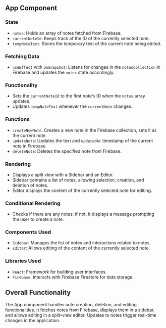 ## App Component

### State
- `notes`: Holds an array of notes fetched from Firebase.
- `currentNoteId`: Keeps track of the ID of the currently selected note.
- `tempNoteText`: Stores the temporary text of the current note being edited.

### Fetching Data
- `useEffect` with `onSnapshot`: Listens for changes in the `notesCollection` in Firebase and updates the `notes` state accordingly.

### Functionality
- Sets the `currentNoteId` to the first note's ID when the `notes` array updates.
- Updates `tempNoteText` whenever the `currentNote` changes.

### Functions
- `createNewNote`: Creates a new note in the Firebase collection, sets it as the current note.
- `updateNote`: Updates the text and `updatedAt` timestamp of the current note in Firebase.
- `deleteNote`: Deletes the specified note from Firebase.

### Rendering
- Displays a split view with a Sidebar and an Editor.
- Sidebar contains a list of notes, allowing selection, creation, and deletion of notes.
- Editor displays the content of the currently selected note for editing.

### Conditional Rendering
- Checks if there are any notes; if not, it displays a message prompting the user to create a note.

### Components Used
- `Sidebar`: Manages the list of notes and interactions related to notes.
- `Editor`: Allows editing of the content of the currently selected note.

### Libraries Used
- `React`: Framework for building user interfaces.
- `Firebase`: Interacts with Firebase Firestore for data storage.

## Overall Functionality
The App component handles note creation, deletion, and editing functionalities. It fetches notes from Firebase, displays them in a sidebar, and allows editing in a split-view editor. Updates to notes trigger real-time changes in the application.
